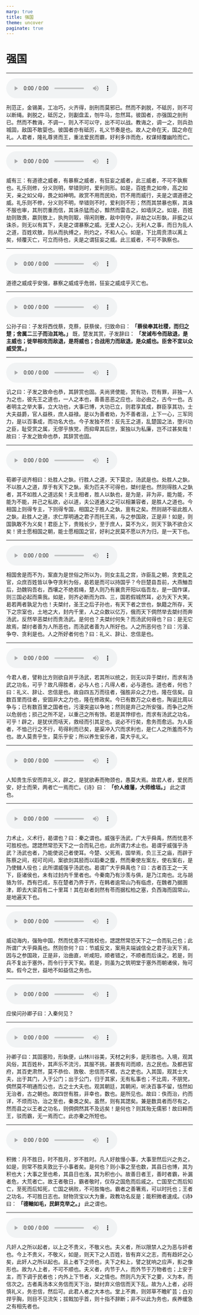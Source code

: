 ```yaml
---
marp: true
title: 强国
theme: uncover
paginate: true
---
```


# 强国

---

![](assets/audios/16/1.mp3)

刑范正，金锡美，工冶巧，火齐得，剖刑而莫邪已。然而不剥脱，不砥厉，则不可以断绳。剥脱之，砥厉之，则劙盘盂，刎牛马，忽然耳。彼国者，亦强国之剖刑已。然而不教诲，不调一，则入不可以守，出不可以战。教诲之，调一之，则兵劲城固，敌国不敢婴也。彼国者亦有砥厉，礼义节奏是也。故人之命在天，国之命在礼。人君者，隆礼尊贤而王，重法爱民而霸，好利多诈而危，权谋倾覆幽险而亡。

---

![](assets/audios/16/2.mp3)

威有三：有道德之威者，有暴察之威者，有狂妄之威者，此三威者，不可不孰察也。礼乐则修，分义则明，举错则时，爱利则形。如是，百姓贵之如帝，高之如天，亲之如父母，畏之如神明。故赏不用而民劝，罚不用而威行，夫是之谓道德之威。礼乐则不修，分义则不明，举错则不时，爱利则不形；然而其禁暴也察，其诛不服也审，其刑罚重而信，其诛杀猛而必，黭然而雷击之，如墙厌之。如是，百姓劫则致畏，嬴则敖上，执拘则冣，得闲则散，敌中则夺，非劫之以形埶，非振之以诛杀，则无以有其下，夫是之谓暴察之威。无爱人之心，无利人之事，而日为乱人之道，百姓欢敖，则从而执缚之，刑灼之，不和人心。如是，下比周贲溃以离上矣，倾覆灭亡，可立而待也，夫是之谓狂妄之威。此三威者，不可不孰察也。

---

![](assets/audios/16/3.mp3)

道德之威成乎安强，暴察之威成乎危弱，狂妄之威成乎灭亡也。

---

![](assets/audios/16/4.mp3)

公孙子曰：子发将西伐蔡，克蔡，获蔡侯，归致命曰： __「蔡侯奉其社稷，而归之楚；舍属二三子而治其地。」__ 既，楚发其赏，子发辞曰： __「发诫布令而敌退，是主威也；徙举相攻而敌退，是将威也；合战用力而敌退，是众威也。臣舍不宜以众威受赏。」__ 

---

![](assets/audios/16/5.mp3)

讥之曰：子发之致命也恭，其辞赏也固。夫尚贤使能，赏有功，罚有罪，非独一人为之也，彼先王之道也，一人之本也，善善恶恶之应也，治必由之，古今一也。古者明主之举大事，立大功也，大事已博，大功已立，则君享其成，群臣享其功，士大夫益爵，官人益秩，庶人益禄。是以为善者劝，为不善者沮，上下一心，三军同力，是以百事成，而功名大也。今子发独不然：反先王之道，乱楚国之法，堕兴功之臣，耻受赏之属，无僇乎族党，而抑卑其后世，案独以为私廉，岂不过甚矣哉！故曰：子发之致命也恭，其辞赏也固。

---

![](assets/audios/16/6.mp3)

荀卿子说齐相曰：处胜人之埶，行胜人之道，天下莫忿，汤武是也。处胜人之埶，不以胜人之道，厚于有天下之埶，索为匹夫不可得也，桀纣是也。然则得胜人之埶者，其不如胜人之道远矣！夫主相者，胜人以埶也，是为是，非为非，能为能，不能为不能，并己之私欲，必以道，夫公道通义之可以相兼容者，是胜人之道也。今相国上则得专主，下则得专国，相国之于胜人之埶，亶有之矣。然则胡不驱此胜人之埶，赴胜人之道，求仁厚明通之君子而托王焉，与之参国政，正是非！如是，则国孰敢不为义矣！君臣上下，贵贱长少，至于庶人，莫不为义，则天下孰不欲合义矣！贤士愿相国之朝，能士愿相国之官，好利之民莫不愿以齐为归，是一天下也。

---

![](assets/audios/16/7.mp3)

相国舍是而不为，案直为是世俗之所以为，则女主乱之宫，诈臣乱之朝，贪吏乱之官，众庶百姓皆以争夺贪利为俗，曷若是而可以持国乎？今巨楚县吾前，大燕鰌吾后，劲魏钩吾右，西壤之不绝若绳，楚人则乃有襄贲开阳以临吾左，是一国作谋，则三国必起而乘我。如是，则齐必断而为四、三，国若假城然耳，必为天下大笑。曷若两者孰足为也！夫桀纣，圣王之后子孙也，有天下者之世也，埶籍之所存，天下之宗室也，土地之大，封内千里，人之众数以亿万，俄而天下倜然举去桀纣而奔汤武，反然举恶桀纣而贵汤武。是何也？夫桀纣何失？而汤武何得也？曰：是无它故焉，桀纣者善为人所恶也，而汤武者善为人所好也。人之所恶何也？曰：污漫、争夺、贪利是也。人之所好者何也？曰：礼义、辞让、忠信是也。

---

![](assets/audios/16/8.mp3)

今君人者，譬称比方则欲自并乎汤武，若其所以统之，则无以异于桀纣，而求有汤武之功名，可乎？故凡得胜者，必与人也；凡得人者，必与道也。道也者，何也？曰：礼义、辞让、忠信是也。故自四五万而往者，强胜非众之力也，隆在信矣。自数百里而往者，安固非大之力也，隆在修政矣。今已有数万之众者也，陶诞比周以争与；已有数百里之国者也，污漫突盗以争地；然则是弃己之所安强，而争己之所以危弱也；损己之所不足，以重己之所有馀。若是其悖缪也，而求有汤武之功名，可乎！辟之，是犹伏而咶天，救经而引其足也。说必不行矣，愈务而愈远。为人臣者，不恤己行之不行，苟得利而已矣，是渠冲入穴而求利也，是仁人之所羞而不为也。故人莫贵乎生，莫乐乎安；所以养生安乐者，莫大乎礼义。

---

![](assets/audios/16/9.mp3)

人知贵生乐安而弃礼义，辟之，是犹欲寿而歾颈也，愚莫大焉。故君人者，爱民而安，好士而荣，两者亡一焉而亡。《诗》曰： __「价人维藩，大师维垣。」__ 此之谓也。

---

![](assets/audios/16/10.mp3)

力术止，义术行，曷谓也？曰：秦之谓也。威强乎汤武，广大乎舜禹，然而忧患不可胜校也。諰諰然常恐天下之一合而轧己也，此所谓力术止也。曷谓乎威强乎汤武？汤武也者，乃能使说己者使耳。今楚、父死焉，国举焉，负三王之庙，而辟于陈蔡之间，视可司间，案欲剡其胫而以蹈秦之腹，然而秦使左案左，使右案右，是乃使雠人役也；此所谓威强乎汤武也。曷谓广大乎舜禹也？曰：古者百王之一天下，臣诸侯也，未有过封内千里者也。今秦南乃有沙羡与俱，是乃江南也。北与胡貉为邻，西有巴戎，东在楚者乃界于齐，在韩者逾常山乃有临虑，在魏者乃据圉津，即去大梁百有二十里耳！其在赵者剡然有苓而据松柏之塞，负西海而固常山，是地遍天下也。

---

![](assets/audios/16/11.mp3)

威动海内，强殆中国，然而忧患不可胜校也，諰諰然常恐天下之一合而轧己也；此所谓广大乎舜禹也。然则奈何？曰：节威反文，案用夫端诚信全之君子治天下焉，因与之参国政，正是非，治曲直，听咸阳，顺者错之，不顺者而后诛之。若是，则兵不复出于塞外，而令行于天下矣。若是，则虽为之筑明堂于塞外而朝诸侯，殆可矣。假今之世，益地不如益信之务也。

---

![](assets/audios/16/12.mp3)

应侯问孙卿子曰：入秦何见？

---

![](assets/audios/16/13.mp3)

孙卿子曰：其固塞险，形埶便，山林川谷美，天材之利多，是形胜也。入境，观其风俗，其百姓朴，其声乐不流污，其服不挑，甚畏有司而顺，古之民也。及都邑官府，其百吏肃然，莫不恭俭、敦敬、忠信而不楛，古之吏也。入其国，观其士大夫，出于其门，入于公门；出于公门，归于其家，无有私事也；不比周，不朋党，倜然莫不明通而公也，古之士大夫也。观其朝廷，其朝闲，听决百事不留，恬然如无治者，古之朝也。故四世有胜，非幸也，数也。是所见也。故曰：佚而治，约而详，不烦而功，治之至也，秦类之矣。虽然，则有其諰矣。兼是数具者而尽有之，然而县之以王者之功名，则倜倜然其不及远矣！是何也？则其殆无儒邪！故曰粹而王，驳而霸，无一焉而亡。此亦秦之所短也。

---

![](assets/audios/16/14.mp3)

积微：月不胜日，时不胜月，岁不胜时。凡人好敖慢小事，大事至然后兴之务之，如是，则常不胜夫敦比于小事者矣。是何也？则小事之至也数，其县日也博，其为积也大；大事之至也希，其县日也浅，其为积也小。故善日者王，善时者霸，补漏者危，大荒者亡。故王者敬日，霸者敬时，仅存之国危而后戚之。亡国至亡而后知亡，至死而后知死，亡国之祸败，不可胜悔也。霸者之善箸焉，可以时托也；王者之功名，不可胜日志也。财物货宝以大为重，政教功名反是；能积微者速成。《诗》曰： __「德輶如毛，民鲜克举之。」__ 此之谓也。

---

![](assets/audios/16/15.mp3)

凡奸人之所以起者，以上之不贵义，不敬义也。夫义者，所以限禁人之为恶与奸者也。今上不贵义，不敬义，如是，则天下之人百姓，皆有弃义之志，而有趋奸之心矣，此奸人之所以起也。且上者下之师也，夫下之和上，譬之犹响之应声，影之像形也。故为人上者，不可不顺也。夫义者，内节于人，而外节于万物者也；上安于主，而下调于民者也；内外上下节者，义之情也。然则凡为天下之要，义为本，而信次之。古者禹汤本义务信而天下治，桀纣弃义倍信而天下乱。故为人上者，必将慎礼义，务忠信，然后可。此君人者之大本也。堂上不粪，则郊草不瞻旷芸；白刃捍乎胸，则目不见流矢；拔戟加乎首，则十指不辞断；非不以此为务也，疾养缓急之有相先者也。